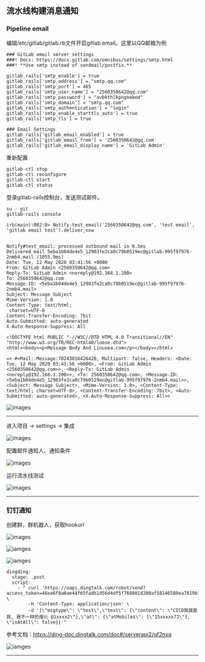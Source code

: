 ## 流水线构建消息通知



### Pipeline email

编辑/etc/gitlab/gitlab.rb文件开启gitlab email。这里以QQ邮箱为例

```
### GitLab email server settings
###! Docs: https://docs.gitlab.com/omnibus/settings/smtp.html
###! **Use smtp instead of sendmail/postfix.**

gitlab_rails['smtp_enable'] = true
gitlab_rails['smtp_address'] = "smtp.qq.com"
gitlab_rails['smtp_port'] = 465
gitlab_rails['smtp_user_name'] = "2560350642@qq.com"
gitlab_rails['smtp_password'] = "avbkthlkpngnebed"
gitlab_rails['smtp_domain'] = "smtp.qq.com"
gitlab_rails['smtp_authentication'] = "login"
gitlab_rails['smtp_enable_starttls_auto'] = true
gitlab_rails['smtp_tls'] = true

### Email Settings
gitlab_rails['gitlab_email_enabled'] = true
gitlab_rails['gitlab_email_from'] = '2560350642@qq.com'
gitlab_rails['gitlab_email_display_name'] = 'GitLab Admin'
```

重新配置

```
gitlab-ctl stop
gitlab-ctl reconfigure
gitlab-ctl start
gitlab-ctl status
```

登录gitlab-rails控制台，发送测试邮件。

```
su - git
gitlab-rails console

irb(main):002:0> Notify.test_email('2560350642@qq.com', 'test email', 'gitlab email test').deliver_now


Notify#test_email: processed outbound mail in 0.5ms
Delivered mail 5eba1b04de4e5_12903fe2ca0c79b0519ec@gitlab-995f97976-2nmb4.mail (1055.9ms)
Date: Tue, 12 May 2020 03:41:56 +0000
From: GitLab Admin <2560350642@qq.com>
Reply-To: GitLab Admin <noreply@192.168.1.200>
To: 2560350642@qq.com
Message-ID: <5eba1b04de4e5_12903fe2ca0c79b0519ec@gitlab-995f97976-2nmb4.mail>
Subject: Message Subject
Mime-Version: 1.0
Content-Type: text/html;
 charset=UTF-8
Content-Transfer-Encoding: 7bit
Auto-Submitted: auto-generated
X-Auto-Response-Suppress: All

<!DOCTYPE html PUBLIC "-//W3C//DTD HTML 4.0 Transitional//EN" "http://www.w3.org/TR/REC-html40/loose.dtd">
<html><body><p>Message Body And Linuxea.com</p></body></html>

=> #<Mail::Message:70243016426420, Multipart: false, Headers: <Date: Tue, 12 May 2020 03:41:56 +0000>, <From: GitLab Admin <2560350642@qq.com>>, <Reply-To: GitLab Admin <noreply@192.168.1.200>>, <To: 2560350642@qq.com>, <Message-ID: <5eba1b04de4e5_12903fe2ca0c79b0519ec@gitlab-995f97976-2nmb4.mail>>, <Subject: Message Subject>, <Mime-Version: 1.0>, <Content-Type: text/html; charset=UTF-8>, <Content-Transfer-Encoding: 7bit>, <Auto-Submitted: auto-generated>, <X-Auto-Response-Suppress: All>>
```

![images](images/34.png)



----



进入项目 -> settings -> 集成

![images](images/31.png)



配置邮件通知人、通知条件

![images](images/32.png)



运行流水线测试

![images](images/33.png)

----



### 钉钉通知

创建群，群机器人，获取hookurl

![images](images/35.png)



![iamges](images/36.png)





![iamges](images/37.png)

```
dingding:
  stage: .post
  script:
    - " curl 'https://oapi.dingtalk.com/robot/send?access_token=46ea6f8a0ae44f65fadb1d56d4df5f768801d200af58146580ea7619b108b179' \
        -H 'Content-Type: application/json' \
        -d '{\"msgtype\": \"text\",\"text\": {\"content\": \"CICD我就是我, 是不一样的烟火 @1xxxx2\"},\"at\": {\"atMobiles\": [\"15xxxxx72\"], \"isAtAll\": false}}'"

```

参考文档：https://ding-doc.dingtalk.com/doc#/serverapi2/qf2nxq



![iamges](images/38.png)

---

